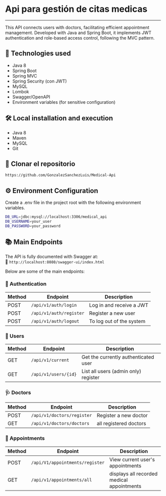 <h1>Api para gestión de citas medicas</h1>
<hr>
<p>This API connects users with doctors, facilitating efficient appointment management. Developed with Java and Spring Boot, it implements JWT authentication and role-based access control, following the MVC pattern.</p>

<h2> 🚀 Technologies used</h2>

- Java 8
- Spring Boot
- Spring MVC
- Spring Security (con JWT)
- MySQL
- Lombok
- Swagger/OpenAPI
- Environment variables (for sensitive configuration)


<h2>🛠️ Local installation and execution</h2>

- Java 8
- Maven
- MySQL
- Git

<h2>🧾 Clonar el repositorio</h2>

```bash
https://github.com/GonzalezSanchezLuis/Medical-Api
```

<h2>⚙️ Environment Configuration</h2>

Create a .env file in the project root with the following environment variables.
```bash
DB_URL=jdbc:mysql://localhost:3306/medical_api
DB_USERNAME=your_user
DB_PASSWORD=your_password
```

## 📚 Main Endpoints

The API is fully documented with Swagger at:  
🔗 `http://localhost:8080/swagger-ui/index.html`

Below are some of the main endpoints:

### 🔐 Authentication
| Method | Endpoint                | Description                                   |
|--------|-------------------------|-----------------------------------------------|
| POST   | `/api/v1/auth/login`    | Log in and receive a JWT                      |
| POST   | `/api/v1/auth/register` | Register a new user                           |
| POST   | `/api/v1/auth/logout`   | To log out of the system                      |

### 👤 Users
| Method | Endpoint             | Description                                        |
|--------|----------------------|----------------------------------------------------|
| GET    | `/api/v1/current`    | Get the currently authenticated user               |
| GET    | `/api/v1/users/{id}` | List all users (admin only)    register            |

### 🩺 Doctors
| Method | Endpoint                   | Description                                    |
|--------|----------------------------|------------------------------------------------|
| POST   | `/api/v1/doctors/register` | Register a new doctor                          |
| GET    | `/api/v1/doctors/doctors`  | all registered doctors                         |

### 📅 Appointments
| Method | Endpoint                        | Description                                |
|--------|---------------------------------|--------------------------------------------|
| POST   | `/api/V1/appointments/register` | View current user's appointments           |
| GET    | `/api/v1/appointments/all`      | displays all recorded medical appointments |



